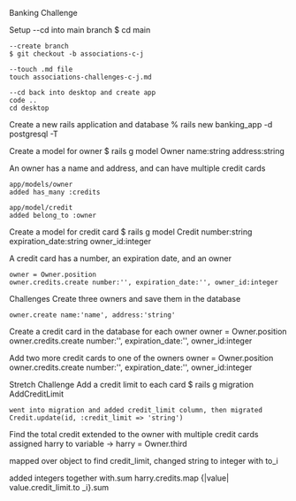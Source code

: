 Banking Challenge

Setup
    --cd into main branch
    $ cd main

    --create branch
    $ git checkout -b associations-c-j

    --touch .md file
    touch associations-challenges-c-j.md

    --cd back into desktop and create app
    code ..
    cd desktop
Create a new rails application and database
    % rails new banking_app -d postgresql -T

Create a model for owner
    $ rails g model Owner name:string address:string

An owner has a name and address, and can have multiple credit cards

    app/models/owner
    added has_many :credits

    app/model/credit 
    added belong_to :owner

Create a model for credit card
    $ rails g model Credit number:string expiration_date:string owner_id:integer

A credit card has a number, an expiration date, and an owner

    owner = Owner.position
    owner.credits.create number:'', expiration_date:'', owner_id:integer

Challenges
Create three owners and save them in the database

    owner.create name:'name', address:'string'

    
Create a credit card in the database for each owner
    owner = Owner.position
    owner.credits.create number:'', expiration_date:'', owner_id:integer

Add two more credit cards to one of the owners
    owner = Owner.position
    owner.credits.create number:'', expiration_date:'', owner_id:integer

Stretch Challenge
Add a credit limit to each card
$ rails g migration AddCreditLimit

    went into migration and added credit_limit column, then migrated
    Credit.update(id, :credit_limit => 'string')

Find the total credit extended to the owner with multiple credit cards
assigned harry to variable -> harry = Owner.third

mapped over object to find credit_limit, changed string to integer with to_i

added integers together with.sum
harry.credits.map {|value| value.credit_limit.to
_i}.sum